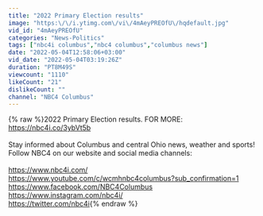 ```yaml
---
title: "2022 Primary Election results"
image: "https:\/\/i.ytimg.com\/vi\/4mAeyPREOfU\/hqdefault.jpg"
vid_id: "4mAeyPREOfU"
categories: "News-Politics"
tags: ["nbc4i columbus","nbc4 columbus","columbus news"]
date: "2022-05-04T12:58:06+03:00"
vid_date: "2022-05-04T03:19:26Z"
duration: "PT8M49S"
viewcount: "1110"
likeCount: "21"
dislikeCount: ""
channel: "NBC4 Columbus"
---
```

{% raw %}2022 Primary Election results. FOR MORE: <a rel="nofollow" target="blank" href="https://nbc4i.co/3ybVt5b">https://nbc4i.co/3ybVt5b</a><br /><br />Stay informed about Columbus and central Ohio news, weather and sports! Follow NBC4 on our website and social media channels:<br /><br /><a rel="nofollow" target="blank" href="https://www.nbc4i.com/">https://www.nbc4i.com/</a><br /><a rel="nofollow" target="blank" href="https://www.youtube.com/c/wcmhnbc4columbus?sub_confirmation=1">https://www.youtube.com/c/wcmhnbc4columbus?sub_confirmation=1</a><br /><a rel="nofollow" target="blank" href="https://www.facebook.com/NBC4Columbus">https://www.facebook.com/NBC4Columbus</a><br /><a rel="nofollow" target="blank" href="https://www.instagram.com/nbc4i/">https://www.instagram.com/nbc4i/</a><br /><a rel="nofollow" target="blank" href="https://twitter.com/nbc4i">https://twitter.com/nbc4i</a>{% endraw %}
